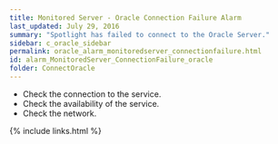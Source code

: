 ```yaml
---
title: ﻿Monitored Server - Oracle Connection Failure Alarm
last_updated: July 29, 2016
summary: "Spotlight has failed to connect to the Oracle Server."
sidebar: c_oracle_sidebar
permalink: oracle_alarm_monitoredserver_connectionfailure.html
id: alarm_MonitoredServer_ConnectionFailure_oracle
folder: ConnectOracle
---
```




* Check the connection to the service.
* Check the availability of the service.
* Check the network.


{% include links.html %}
